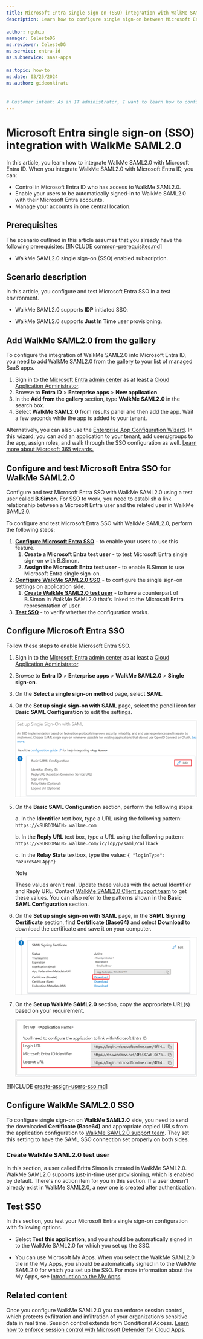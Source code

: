 ```yaml
---
title: Microsoft Entra single sign-on (SSO) integration with WalkMe SAML2.0
description: Learn how to configure single sign-on between Microsoft Entra ID and WalkMe SAML2.0.

author: nguhiu
manager: CelesteDG
ms.reviewer: CelesteDG
ms.service: entra-id
ms.subservice: saas-apps

ms.topic: how-to
ms.date: 03/25/2024
ms.author: gideonkiratu


# Customer intent: As an IT administrator, I want to learn how to configure single sign-on between Microsoft Entra ID and WalkMe SAML2.0 so that I can control who has access to WalkMe SAML2.0, enable automatic sign-in with Microsoft Entra accounts, and manage my accounts in one central location.
---
```


# Microsoft Entra single sign-on (SSO) integration with WalkMe SAML2.0

In this article,  you learn how to integrate WalkMe SAML2.0 with Microsoft Entra ID. When you integrate WalkMe SAML2.0 with Microsoft Entra ID, you can:

* Control in Microsoft Entra ID who has access to WalkMe SAML2.0.
* Enable your users to be automatically signed-in to WalkMe SAML2.0 with their Microsoft Entra accounts.
* Manage your accounts in one central location.

## Prerequisites
The scenario outlined in this article assumes that you already have the following prerequisites:
[!INCLUDE [common-prerequisites.md](~/identity/saas-apps/includes/common-prerequisites.md)]
* WalkMe SAML2.0 single sign-on (SSO) enabled subscription.

## Scenario description

In this article,  you configure and test Microsoft Entra SSO in a test environment.

* WalkMe SAML2.0 supports **IDP** initiated SSO.

* WalkMe SAML2.0 supports **Just In Time** user provisioning.

## Add WalkMe SAML2.0 from the gallery

To configure the integration of WalkMe SAML2.0 into Microsoft Entra ID, you need to add WalkMe SAML2.0 from the gallery to your list of managed SaaS apps.

1. Sign in to the [Microsoft Entra admin center](https://entra.microsoft.com) as at least a [Cloud Application Administrator](~/identity/role-based-access-control/permissions-reference.md#cloud-application-administrator).
1. Browse to **Entra ID** > **Enterprise apps** > **New application**.
1. In the **Add from the gallery** section, type **WalkMe SAML2.0** in the search box.
1. Select **WalkMe SAML2.0** from results panel and then add the app. Wait a few seconds while the app is added to your tenant.

 Alternatively, you can also use the [Enterprise App Configuration Wizard](https://portal.office.com/AdminPortal/home?Q=Docs#/azureadappintegration). In this wizard, you can add an application to your tenant, add users/groups to the app, assign roles, and walk through the SSO configuration as well. [Learn more about Microsoft 365 wizards.](/microsoft-365/admin/misc/azure-ad-setup-guides)

<a name='configure-and-test-azure-ad-sso-for-walkme-saml20'></a>

## Configure and test Microsoft Entra SSO for WalkMe SAML2.0

Configure and test Microsoft Entra SSO with WalkMe SAML2.0 using a test user called **B.Simon**. For SSO to work, you need to establish a link relationship between a Microsoft Entra user and the related user in WalkMe SAML2.0.

To configure and test Microsoft Entra SSO with WalkMe SAML2.0, perform the following steps:

1. **[Configure Microsoft Entra SSO](#configure-azure-ad-sso)** - to enable your users to use this feature.
    1. **Create a Microsoft Entra test user** - to test Microsoft Entra single sign-on with B.Simon.
    1. **Assign the Microsoft Entra test user** - to enable B.Simon to use Microsoft Entra single sign-on.
1. **[Configure WalkMe SAML2.0 SSO](#configure-walkme-saml20-sso)** - to configure the single sign-on settings on application side.
    1. **[Create WalkMe SAML2.0 test user](#create-walkme-saml20-test-user)** - to have a counterpart of B.Simon in WalkMe SAML2.0 that's linked to the Microsoft Entra representation of user.
1. **[Test SSO](#test-sso)** - to verify whether the configuration works.

<a name='configure-azure-ad-sso'></a>

## Configure Microsoft Entra SSO

Follow these steps to enable Microsoft Entra SSO.

1. Sign in to the [Microsoft Entra admin center](https://entra.microsoft.com) as at least a [Cloud Application Administrator](~/identity/role-based-access-control/permissions-reference.md#cloud-application-administrator).
1. Browse to **Entra ID** > **Enterprise apps** > **WalkMe SAML2.0** > **Single sign-on**.
1. On the **Select a single sign-on method** page, select **SAML**.
1. On the **Set up single sign-on with SAML** page, select the pencil icon for **Basic SAML Configuration** to edit the settings.

   ![Edit Basic SAML Configuration](common/edit-urls.png)

1. On the **Basic SAML Configuration** section, perform the following steps:

    a. In the **Identifier** text box, type a URL using the following pattern:
    `https://<SUBDOMAIN>.walkme.com`

    b. In the **Reply URL** text box, type a URL using the following pattern:
    `https://<SUBDOMAIN>.walkme.com/ic/idp/p/saml/callback`

    c. In the **Relay State** textbox, type the value:
    `{ "loginType": "azureSAMLApp"}`

	> [!NOTE]
	> These values aren't real. Update these values with the actual Identifier and Reply URL. Contact [WalkMe SAML2.0 Client support team](mailto:support@walkme.com) to get these values. You can also refer to the patterns shown in the **Basic SAML Configuration** section.

1. On the **Set up single sign-on with SAML** page, in the **SAML Signing Certificate** section,  find **Certificate (Base64)** and select **Download** to download the certificate and save it on your computer.

	![The Certificate download link](common/certificatebase64.png)

1. On the **Set up WalkMe SAML2.0** section, copy the appropriate URL(s) based on your requirement.

	![Copy configuration URLs](common/copy-configuration-urls.png)

<a name='create-an-azure-ad-test-user'></a>

[!INCLUDE [create-assign-users-sso.md](~/identity/saas-apps/includes/create-assign-users-sso.md)]

## Configure WalkMe SAML2.0 SSO

To configure single sign-on on **WalkMe SAML2.0** side, you need to send the downloaded **Certificate (Base64)** and appropriate copied URLs from the application configuration to [WalkMe SAML2.0 support team](mailto:support@walkme.com). They set this setting to have the SAML SSO connection set properly on both sides.

### Create WalkMe SAML2.0 test user

In this section, a user called Britta Simon is created in WalkMe SAML2.0. WalkMe SAML2.0 supports just-in-time user provisioning, which is enabled by default. There's no action item for you in this section. If a user doesn't already exist in WalkMe SAML2.0, a new one is created after authentication.

## Test SSO 

In this section, you test your Microsoft Entra single sign-on configuration with following options.

* Select **Test this application**, and you should be automatically signed in to the WalkMe SAML2.0 for which you set up the SSO.

* You can use Microsoft My Apps. When you select the WalkMe SAML2.0 tile in the My Apps, you should be automatically signed in to the WalkMe SAML2.0 for which you set up the SSO. For more information about the My Apps, see [Introduction to the My Apps](https://support.microsoft.com/account-billing/sign-in-and-start-apps-from-the-my-apps-portal-2f3b1bae-0e5a-4a86-a33e-876fbd2a4510).

## Related content

Once you configure WalkMe SAML2.0 you can enforce session control, which protects exfiltration and infiltration of your organization’s sensitive data in real time. Session control extends from Conditional Access. [Learn how to enforce session control with Microsoft Defender for Cloud Apps](/cloud-app-security/proxy-deployment-aad).
